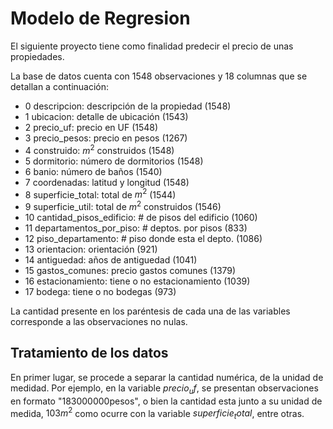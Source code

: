 # Modelo de Regresion

El siguiente proyecto tiene como finalidad predecir el precio de unas propiedades. <br>

La base de datos cuenta con 1548 observaciones y 18 columnas que se detallan a continuación:<br>

 - 0   descripcion:              descripción de la propiedad (1548) <br>  
 - 1   ubicacion:                detalle de ubicación        (1543) <br>  
 - 2   precio_uf:                precio en UF				(1548) <br>  
 - 3   precio_pesos:             precio en pesos 			(1267) <br>  
 - 4   construido:               $m^2$ construidos 		    (1548) <br>  
 - 5   dormitorio:               número de dormitorios 	    (1548)<br>  
 - 6   banio:                    número de baños 		    (1540)<br>  
 - 7   coordenadas:              latitud y longitud		    (1548)<br>  
 - 8   superficie_total:         total de $m^2$			    (1544) <br>  
 - 9   superficie_util:          total de $m^2$ construidos  (1546)<br>  
 - 10  cantidad_pisos_edificio:  # de pisos del edificio     (1060)<br>  
 - 11  departamentos_por_piso:   # deptos. por pisos		    (833)<br>  
 - 12  piso_departamento:        # piso donde esta el depto. (1086)<br>  
 - 13  orientacion:              orientación 				(921)<br>   
 - 14  antiguedad:               años de antiguedad 		    (1041)<br>   
 - 15  gastos_comunes:           precio gastos comunes		(1379)<br>   
 - 16  estacionamiento:          tiene o no estacionamiento  (1039)<br>   
 - 17  bodega:                   tiene o no bodegas 		    (973)<br>   

 La cantidad presente en los paréntesis de cada una de las variables corresponde a las observaciones no nulas.

 ## Tratamiento de los datos

 En primer lugar, se procede a separar la cantidad numérica, de la unidad de medidad. Por ejemplo, en la variable $precio_uf$, se presentan observaciones en formato "183000000pesos", o bien la cantidad esta junto a su unidad de medida, $103 m^2$ como ocurre con la variable $superficie_total$, entre otras.
